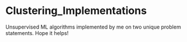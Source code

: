 # Clustering_Implementations
Unsupervised ML algorithms implemented by me on two unique problem statements. Hope it helps!

